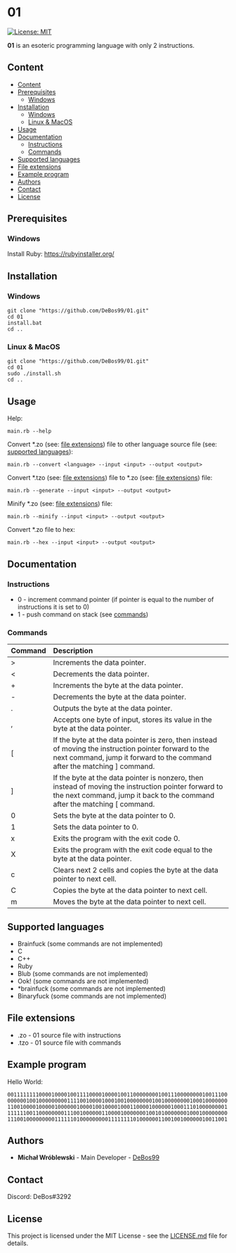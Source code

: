# 01

[![License: MIT](https://img.shields.io/badge/License-MIT-yellow.svg)](https://opensource.org/licenses/MIT)

**01** is an esoteric programming language with only 2 instructions.

## Content

- [Content](#content)
- [Prerequisites](#prerequisites)
  - [Windows](#Prerequisites-Windows)
- [Installation](#installation)
  - [Windows](#Installation-Windows)
  - [Linux & MacOS](#Linux&MacOS)
- [Usage](#usage)
- [Documentation](#documentation)
  - [Instructions](#instructions)
  - [Commands](#commands)
- [Supported languages](#supported-languages)
- [File extensions](#file-extensions)
- [Example program](#example-program)
- [Authors](#authors)
- [Contact](#contact)
- [License](#license)

## Prerequisites

### <a name="Prerequisites-Windows">Windows

Install Ruby: https://rubyinstaller.org/

## Installation

### <a name="Installation-Windows">Windows

```
git clone "https://github.com/DeBos99/01.git"
cd 01
install.bat
cd ..
```

### <a name="Linux&MacOS">Linux & MacOS

```
git clone "https://github.com/DeBos99/01.git"
cd 01
sudo ./install.sh
cd ..
```

## Usage

Help:

`main.rb --help`

Convert \*.zo (see: [file extensions](#file-extensions)) file to other language source file (see: [supported languages](#supported-languages)):

`main.rb --convert <language> --input <input> --output <output>`

Convert \*.tzo (see: [file extensions](#file-extensions)) file to \*.zo (see: [file extensions](#file-extensions)) file:

`main.rb --generate --input <input> --output <output>`

Minify \*.zo (see: [file extensions](#file-extensions)) file:

`main.rb --minify --input <input> --output <output>`

Convert \*.zo file to hex:

`main.rb --hex --input <input> --output <output>`

## Documentation

### Instructions

* 0 - increment command pointer (if pointer is equal to the number of instructions it is set to 0)
* 1 - push command on stack (see [commands](#commands))

### Commands

| Command | Description                                                                  |
| :---    | :---                                                                         |
| >       | Increments the data pointer.                                                 |
| <       | Decrements the data pointer.                                                 |
| +       | Increments the byte at the data pointer.                                     |
| -       | Decrements the byte at the data pointer.                                     |
| .       | Outputs the byte at the data pointer.                                        |
| ,       | Accepts one byte of input, stores its value in the byte at the data pointer. |
| \[      | If the byte at the data pointer is zero, then instead of moving the instruction pointer forward to the next command, jump it forward to the command after the matching ] command.                                     |
| ]      | If the byte at the data pointer is nonzero, then instead of moving the instruction pointer forward to the next command, jump it back to the command after the matching \[ command.                                    |
| 0      | Sets the byte at the data pointer to 0.                                       |
| 1      | Sets the data pointer to 0.                                                   |
| x      | Exits the program with the exit code 0.                                       |
| X      | Exits the program with the exit code equal to the byte at the data pointer.   |
| c      | Clears next 2 cells and copies the byte at the data pointer to next cell.     |
| C      | Copies the byte at the data pointer to next cell.                             |
| m      | Moves the byte at the data pointer to next cell.                              |

## Supported languages

* Brainfuck (some commands are not implemented)
* C
* C++
* Ruby
* Blub (some commands are not implemented)
* Ook! (some commands are not implemented)
* \*brainfuck (some commands are not implemented)
* Binaryfuck (some commands are not implemented)

## File extensions

* .zo - 01 source file with instructions
* .tzo - 01 source file with commands

## Example program

Hello World:

`00111111110000100001001111000010000100110000000010011100000000100111000000001001000000000111100100001000100100000000100100000000100010000000110010000100000100000010000100100001000110000100000010001110100000000111111100110000000011100100000011000010000000100101000000010001000000001110010000000001111110100000000011111111010000001100100100000010011001`

## Authors

* **Michał Wróblewski** - Main Developer - [DeBos99](https://github.com/DeBos99)

## Contact

Discord: DeBos#3292

## License

This project is licensed under the MIT License - see the [LICENSE.md](LICENSE.md) file for details.
